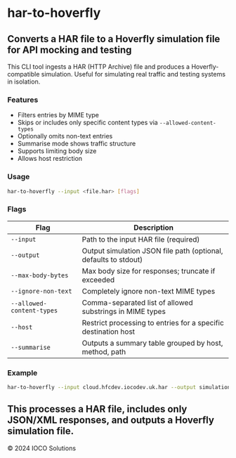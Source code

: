 # har-to-hoverfly

## Converts a HAR file to a Hoverfly simulation file for API mocking and testing

This CLI tool ingests a HAR (HTTP Archive) file and produces a Hoverfly-compatible simulation. Useful for simulating real traffic and testing systems in isolation.

### Features

- Filters entries by MIME type
- Skips or includes only specific content types via `--allowed-content-types`
- Optionally omits non-text entries
- Summarise mode shows traffic structure
- Supports limiting body size
- Allows host restriction

### Usage

```bash
har-to-hoverfly --input <file.har> [flags]
```

### Flags

| Flag                      | Description                                                                 |
|---------------------------|-----------------------------------------------------------------------------|
| `--input`                | Path to the input HAR file (required)                                       |
| `--output`               | Output simulation JSON file path (optional, defaults to stdout)             |
| `--max-body-bytes`       | Max body size for responses; truncate if exceeded                           |
| `--ignore-non-text`      | Completely ignore non-text MIME types                                       |
| `--allowed-content-types`| Comma-separated list of allowed substrings in MIME types                    |
| `--host`                 | Restrict processing to entries for a specific destination host              |
| `--summarise`            | Outputs a summary table grouped by host, method, path                       |

### Example

```bash
har-to-hoverfly --input cloud.hfcdev.iocodev.uk.har --output simulation.json --ignore-non-text --allowed-content-types json,xml
```
This processes a HAR file, includes only JSON/XML responses, and outputs a Hoverfly simulation file.
---

© 2024 IOCO Solutions 
